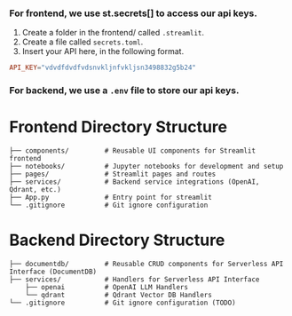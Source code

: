 ### For frontend, we use st.secrets[] to access our api keys.
1. Create a folder in the frontend/ called `.streamlit`.
2. Create a file called `secrets.toml`.
3. Insert your API here, in the following format.
```toml
API_KEY="vdvdfdvdfvdsnvkljnfvkljsn3498832g5b24"
```
### For backend, we use a `.env` file to store our api keys.

# Frontend Directory Structure

```src/ # Root source directory
├── components/         # Reusable UI components for Streamlit frontend
├── notebooks/          # Jupyter notebooks for development and setup
├── pages/              # Streamlit pages and routes
├── services/           # Backend service integrations (OpenAI, Qdrant, etc.)
├── App.py              # Entry point for streamlit
└── .gitignore          # Git ignore configuration
```

# Backend Directory Structure

```src/ # Root source directory
├── documentdb/         # Reusable CRUD components for Serverless API Interface (DocumentDB)
├── services/           # Handlers for Serverless API Interface
    ├── openai          # OpenAI LLM Handlers
    └── qdrant          # Qdrant Vector DB Handlers
└── .gitignore          # Git ignore configuration (TODO)
```
